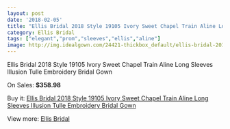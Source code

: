 ```yaml
---
layout: post
date: '2018-02-05'
title: "Ellis Bridal 2018 Style 19105 Ivory Sweet Chapel Train Aline Long Sleeves Illusion Tulle Embroidery Bridal Gown"
category: Ellis Bridal
tags: ["elegant","prom","sleeves","ellis","aline"]
image: http://img.idealgown.com/24421-thickbox_default/ellis-bridal-2018-style-19105-ivory-sweet-chapel-train-aline-long-sleeves-illusion-tulle-embroidery-bridal-gown.jpg
---
```

Ellis Bridal 2018 Style 19105 Ivory Sweet Chapel Train Aline Long Sleeves Illusion Tulle Embroidery Bridal Gown

On Sales: **$358.98**
<a href="https://www.idealgown.com/en/ellis-bridal/9628-ellis-bridal-2018-style-19105-ivory-sweet-chapel-train-aline-long-sleeves-illusion-tulle-embroidery-bridal-gown.html"><amp-img layout="responsive" width="600" height="600" src="//img.idealgown.com/24421-thickbox_default/ellis-bridal-2018-style-19105-ivory-sweet-chapel-train-aline-long-sleeves-illusion-tulle-embroidery-bridal-gown.jpg" alt="Ellis Bridal 2018 Style 19105 Ivory Sweet Chapel Train Aline Long Sleeves Illusion Tulle Embroidery Bridal Gown 0" /></a>
<a href="https://www.idealgown.com/en/ellis-bridal/9628-ellis-bridal-2018-style-19105-ivory-sweet-chapel-train-aline-long-sleeves-illusion-tulle-embroidery-bridal-gown.html"><amp-img layout="responsive" width="600" height="600" src="//img.idealgown.com/24424-thickbox_default/ellis-bridal-2018-style-19105-ivory-sweet-chapel-train-aline-long-sleeves-illusion-tulle-embroidery-bridal-gown.jpg" alt="Ellis Bridal 2018 Style 19105 Ivory Sweet Chapel Train Aline Long Sleeves Illusion Tulle Embroidery Bridal Gown 1" /></a>
<a href="https://www.idealgown.com/en/ellis-bridal/9628-ellis-bridal-2018-style-19105-ivory-sweet-chapel-train-aline-long-sleeves-illusion-tulle-embroidery-bridal-gown.html"><amp-img layout="responsive" width="600" height="600" src="//img.idealgown.com/24423-thickbox_default/ellis-bridal-2018-style-19105-ivory-sweet-chapel-train-aline-long-sleeves-illusion-tulle-embroidery-bridal-gown.jpg" alt="Ellis Bridal 2018 Style 19105 Ivory Sweet Chapel Train Aline Long Sleeves Illusion Tulle Embroidery Bridal Gown 2" /></a>
<a href="https://www.idealgown.com/en/ellis-bridal/9628-ellis-bridal-2018-style-19105-ivory-sweet-chapel-train-aline-long-sleeves-illusion-tulle-embroidery-bridal-gown.html"><amp-img layout="responsive" width="600" height="600" src="//img.idealgown.com/24422-thickbox_default/ellis-bridal-2018-style-19105-ivory-sweet-chapel-train-aline-long-sleeves-illusion-tulle-embroidery-bridal-gown.jpg" alt="Ellis Bridal 2018 Style 19105 Ivory Sweet Chapel Train Aline Long Sleeves Illusion Tulle Embroidery Bridal Gown 3" /></a>

Buy it: [Ellis Bridal 2018 Style 19105 Ivory Sweet Chapel Train Aline Long Sleeves Illusion Tulle Embroidery Bridal Gown](https://www.idealgown.com/en/ellis-bridal/9628-ellis-bridal-2018-style-19105-ivory-sweet-chapel-train-aline-long-sleeves-illusion-tulle-embroidery-bridal-gown.html "Ellis Bridal 2018 Style 19105 Ivory Sweet Chapel Train Aline Long Sleeves Illusion Tulle Embroidery Bridal Gown")

View more: [Ellis Bridal](https://www.idealgown.com/en/171-ellis-bridal "Ellis Bridal")